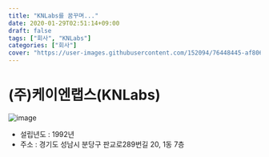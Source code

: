 ```yaml
---
title: "KNLabs를 꿈꾸며..."
date: 2020-01-29T02:51:14+09:00
draft: false 
tags: ["회사", "KNLabs"]
categories: ["회사"]
cover: "https://user-images.githubusercontent.com/152094/76448445-af806080-640d-11ea-8e81-131ee182ffc1.png"
---
```

# (주)케이엔랩스(KNLabs)


![image](https://user-images.githubusercontent.com/152094/76448445-af806080-640d-11ea-8e81-131ee182ffc1.png)


- 설립년도 : 1992년
- 주소 : 경기도 성남시 분당구 판교로289번길 20, 1동 7층
